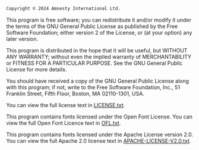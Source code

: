```txt
Copyright © 2024 Amnesty International Ltd.
```

This program is free software; you can redistribute it and/or
modify it under the terms of the GNU General Public License
as published by the Free Software Foundation; either version 2
of the License, or (at your option) any later version.

This program is distributed in the hope that it will be useful,
but WITHOUT ANY WARRANTY; without even the implied warranty of
MERCHANTABILITY or FITNESS FOR A PARTICULAR PURPOSE.  See the
GNU General Public License for more details.

You should have received a copy of the GNU General Public License
along with this program; if not, write to the Free Software
Foundation, Inc., 51 Franklin Street, Fifth Floor, Boston, MA  02110-1301, USA.

You can view the full license text in [LICENSE.txt](https://github.com/amnestywebsite/humanity-theme/blob/main/LICENSE.txt).

This program contains fonts licensed under the Open Font License.
You can view the full Open Font Licence text in [OFL.txt](https://github.com/amnestywebsite/humanity-theme/blob/main/OFL.txt).

This program contains fonts licensed under the Apache License version 2.0.
You can view the full Apache 2.0 license text in [APACHE-LICENSE-V2.0.txt](https://github.com/amnestywebsite/humanity-theme/blob/main/APACHE-LICENSE-V2.0.txt).
